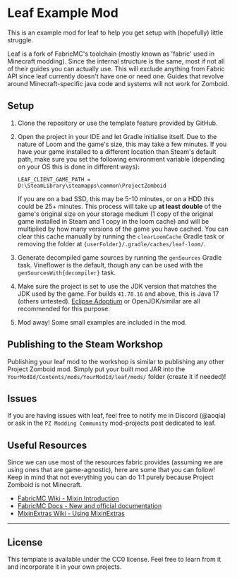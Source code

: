 # Leaf Example Mod

This is an example mod for leaf to help you get setup with (hopefully) little struggle.

Leaf is a fork of FabricMC's toolchain (mostly known as 'fabric' used in Minecraft modding).
Since the internal structure is the same, most if not all of their guides you can actually use.
This will exclude anything from Fabric API since leaf currently doesn't have one or need one.
Guides that revolve around Minecraft-specific java code and systems will not work for Zomboid.

## Setup

1. Clone the repository or use the template feature provided by GitHub.

2. Open the project in your IDE and let Gradle initialise itself.
   Due to the nature of Loom and the game's size, this may take a few minutes.
   If you have your game installed to a different location than Steam's default path,
   make sure you set the following environment variable (depending on your OS this is done in different ways):

   ```
   LEAF_CLIENT_GAME_PATH = D:\SteamLibrary\steamapps\common\ProjectZomboid
   ```

   If you are on a bad SSD, this may be 5-10 minutes, or on a HDD this could be 25+ minutes.
   This process will take up **at least double** of the game's original size on your storage medium
   (1 copy of the original game installed in Steam and 1 copy in the loom cache)
   and will be multiplied by how many versions of the game you have cached.
   You can clear this cache manually by running the `clearLoomCache` Gradle task or removing the
   folder at `{userFolder}/.gradle/caches/leaf-loom/`.

3. Generate decompiled game sources by running the `genSources` Gradle task.
   Vineflower is the default, though any can be used with the `genSourcesWith{decompiler}` task.

4. Make sure the project is set to use the JDK version that matches the JDK used by the game.
   For builds `41.78.16` and above, this is Java 17 (others untested).
   [Eclipse Adoptium](https://adoptium.net/) or OpenJDK/similar are all recommended for this purpose.

5. Mod away! Some small examples are included in the mod.

## Publishing to the Steam Workshop

Publishing your leaf mod to the workshop is similar to publishing any other Project Zomboid mod.
Simply put your built mod JAR into the `YourModId/Contents/mods/YourModId/leaf/mods/` folder
(create it if needed)!

## Issues

If you are having issues with leaf, feel free to notify me in Discord (@aoqia) or ask in the
`PZ Modding Community` mod-projects post dedicated to leaf.

## Useful Resources

Since we can use most of the resources fabric provides (assuming we are using ones that are
game-agnostic), here are some that you can follow!
Keep in mind that not everything you can do 1:1 purely because Project Zomboid is not Minecraft.

- [FabricMC Wiki - Mixin Introduction](https://wiki.fabricmc.net/tutorial:mixin_introduction)
- [FabricMC Docs - New and official documentation](https://docs.fabricmc.net/)
- [MixinExtras Wiki - Using MixinExtras](https://github.com/LlamaLad7/MixinExtras/wiki)

---

## License

This template is available under the CC0 license.
Feel free to learn from it and incorporate it in your own projects.
